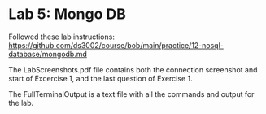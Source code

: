 # Lab 5: Mongo DB

Followed these lab instructions: https://github.com/ds3002/course/bob/main/practice/12-nosql-database/mongodb.md 

The LabScreenshots.pdf file contains both the connection screenshot and start of Excercise 1, and the last question of Exercise 1.

The FullTerminalOutput is a text file with all the commands and output for the lab.
